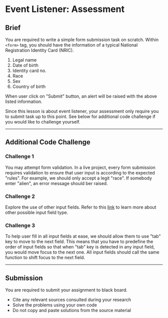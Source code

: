 # Event Listener: Assessment

## Brief

You are required to write a simple form submission task on scratch. Within `<form>` tag, you should have the information of a typical National Registration Identity Card (NRIC).

1. Legal name
1. Date of birth
1. Identity card no.
1. Race
1. Sex
1. Country of birth

When user click on "Submit" button, an alert will be raised with the above listed information.

Since this lesson is about event listener, your assessment only require you to submit task up to this point. See below for additional code challenge if you would like to challenge yourself.

---

## Additional Code Challenge

### Challenge 1

You may attempt form validation. In a live project, every form submission requires validation to ensure that user input is according to the expected "rules". For example, we should only accept a legit "race". If somebody enter "alien", an error message should ber raised.

### Challenge 2

Explore the use of other input fields. Refer to this [link](https://www.w3schools.com/html/html_form_input_types.asp) to learn more about other possible input field type. 

### Challenge 3

To help user fill in all input fields at ease, we should allow them to use "tab" key to move to the next field. This means that you have to predefine the order of input fields so that when "tab" key is detected in any input field, you would move focus to the next one. All input fields should call the same function to shift focus to the next field.

---

## Submission

You are required to submit your assignment to black board.

- Cite any relevant sources consulted during your research
- Solve the problems using your own code
- Do not copy and paste solutions from the source material
